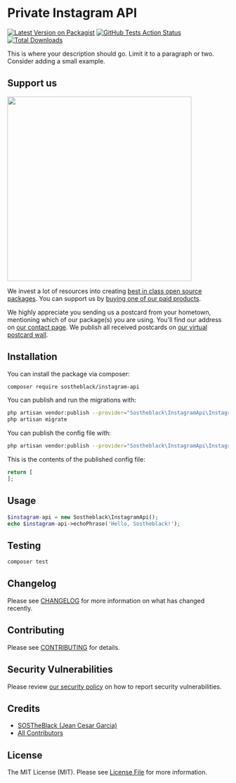 # Private Instagram API

[![Latest Version on Packagist](https://img.shields.io/packagist/v/sostheblack/instagram-api.svg?style=flat-square)](https://packagist.org/packages/sostheblack/instagram-api)
[![GitHub Tests Action Status](https://img.shields.io/github/workflow/status/sostheblack/instagram-api/run-tests?label=tests)](https://github.com/sostheblack/instagram-api/actions?query=workflow%3ATests+branch%3Amaster)
[![Total Downloads](https://img.shields.io/packagist/dt/sostheblack/instagram-api.svg?style=flat-square)](https://packagist.org/packages/sostheblack/instagram-api)


This is where your description should go. Limit it to a paragraph or two. Consider adding a small example.

## Support us

[<img src="https://github-ads.s3.eu-central-1.amazonaws.com/package-instagram-api-laravel.jpg?t=1" width="419px" />](https://spatie.be/github-ad-click/package-instagram-api-laravel)

We invest a lot of resources into creating [best in class open source packages](https://spatie.be/open-source). You can support us by [buying one of our paid products](https://spatie.be/open-source/support-us).

We highly appreciate you sending us a postcard from your hometown, mentioning which of our package(s) you are using. You'll find our address on [our contact page](https://spatie.be/about-us). We publish all received postcards on [our virtual postcard wall](https://spatie.be/open-source/postcards).

## Installation

You can install the package via composer:

```bash
composer require sostheblack/instagram-api
```

You can publish and run the migrations with:

```bash
php artisan vendor:publish --provider="Sostheblack\InstagramApi\InstagramApiServiceProvider" --tag="instagram-api-migrations"
php artisan migrate
```

You can publish the config file with:
```bash
php artisan vendor:publish --provider="Sostheblack\InstagramApi\InstagramApiServiceProvider" --tag="instagram-api-config"
```

This is the contents of the published config file:

```php
return [
];
```

## Usage

```php
$instagram-api = new Sostheblack\InstagramApi();
echo $instagram-api->echoPhrase('Hello, Sostheblack!');
```

## Testing

```bash
composer test
```

## Changelog

Please see [CHANGELOG](CHANGELOG.md) for more information on what has changed recently.

## Contributing

Please see [CONTRIBUTING](.github/CONTRIBUTING.md) for details.

## Security Vulnerabilities

Please review [our security policy](../../security/policy) on how to report security vulnerabilities.

## Credits

- [SOSTheBlack (Jean Cesar Garcia)](https://github.com/sostheblack)
- [All Contributors](../../contributors)

## License

The MIT License (MIT). Please see [License File](LICENSE.md) for more information.
